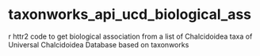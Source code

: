 # taxonworks_api_ucd_biological_ass
r httr2 code to get biological association from a list of Chalcidoidea taxa of Universal Chalcidoidea Database based on taxonworks
